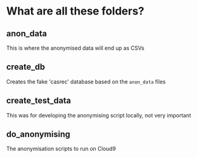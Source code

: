 # What are all these folders?



## anon_data

This is where the anonymised data will end up as CSVs

## create_db

Creates the fake 'casrec' database based on the `anon_data` files

## create_test_data

This was for developing the anonymising script locally, not very important

## do_anonymising

The anonymisation scripts to run on Cloud9





